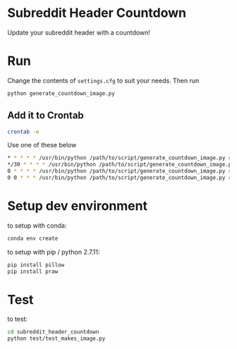 # Subreddit Header Countdown
Update your subreddit header with a countdown!


# Run
Change the contents of `settings.cfg` to suit your needs. Then run

```bash
python generate_countdown_image.py
```

## Add it to Crontab
```bash
crontab -e
```
Use one of these below
```bash
* * * * * /usr/bin/python /path/to/script/generate_countdown_image.py # every minute
*/30 * * * * /usr/bin/python /path/to/script/generate_countdown_image.py # every half-hour
0 * * * * /usr/bin/python /path/to/script/generate_countdown_image.py # every hour
0 0 * * * /usr/bin/python /path/to/script/generate_countdown_image.py # every day
```


# Setup dev environment
to setup with conda:
```bash
conda env create
```

to setup with pip / python 2.7.11:
```bash
pip install pillow
pip install praw
```

# Test
to test:
```bash
cd subreddit_header_countdown
python test/test_makes_image.py 
```
